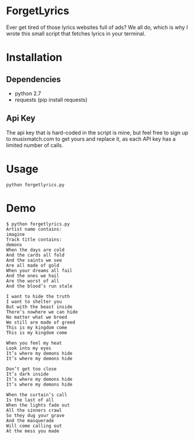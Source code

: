 ForgetLyrics
==========

Ever get tired of those lyrics websites full of ads? 
We all do, which is why I wrote this small script that fetches lyrics in your terminal.

# Installation

## Dependencies

+ python 2.7
+ requests (pip install requests)

## Api Key

The api key that is hard-coded in the script is mine, but feel free to sign up to musixmatch.com to get yours and replace it, as each API key has a limited number of calls.

# Usage

    python forgetlyrics.py

# Demo

    $ python forgetlyrics.py
    Artist name contains:
    imagine
    Track title contains:
    demons
    When the days are cold
    And the cards all fold
    And the saints we see
    Are all made of gold
    When your dreams all fail
    And the ones we hail
    Are the worst of all
    And the blood’s run stale

    I want to hide the truth
    I want to shelter you
    But with the beast inside
    There’s nowhere we can hide
    No matter what we breed
    We still are made of greed
    This is my kingdom come
    This is my kingdom come

    When you feel my heat
    Look into my eyes
    It’s where my demons hide
    It’s where my demons hide

    Don’t get too close
    It’s dark inside
    It’s where my demons hide
    It’s where my demons hide

    When the curtain’s call
    Is the last of all
    When the lights fade out
    All the sinners crawl
    So they dug your grave
    And the masquerade
    Will come calling out
    At the mess you made
